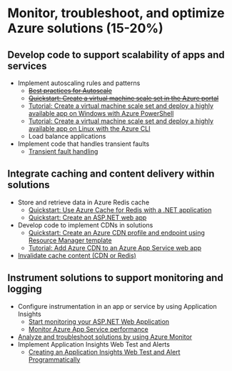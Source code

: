 # Monitor, troubleshoot, and optimize Azure solutions (15-20%)

## Develop code to support scalability of apps and services 
* Implement autoscaling rules and patterns 
    * ~~[Best practices for Autoscale](https://docs.microsoft.com/en-us/azure/azure-monitor/platform/autoscale-best-practices)~~
    * ~~[Quickstart: Create a virtual machine scale set in the Azure portal](https://docs.microsoft.com/en-us/azure/virtual-machine-scale-sets/quick-create-portal)~~
    * [Tutorial: Create a virtual machine scale set and deploy a highly available app on Windows with Azure PowerShell](https://docs.microsoft.com/en-us/azure/virtual-machines/windows/tutorial-create-vmss)
    * [Tutorial: Create a virtual machine scale set and deploy a highly available app on Linux with the Azure CLI](https://docs.microsoft.com/en-us/azure/virtual-machines/linux/tutorial-create-vmss)
    * Load balance applications
* Implement code that handles transient faults
    * [Transient fault handling](https://docs.microsoft.com/en-us/azure/architecture/best-practices/transient-faults)
## Integrate caching and content delivery within solutions 
* Store and retrieve data in Azure Redis cache
    * [Quickstart: Use Azure Cache for Redis with a .NET application](https://docs.microsoft.com/en-us/azure/azure-cache-for-redis/cache-dotnet-how-to-use-azure-redis-cache)
    * [Quickstart: Create an ASP.NET web app](https://docs.microsoft.com/en-us/azure/azure-cache-for-redis/cache-web-app-howto)
* Develop code to implement CDNs in solutions
    * [Quickstart: Create an Azure CDN profile and endpoint using Resource Manager template](https://docs.microsoft.com/en-us/azure/cdn/create-profile-resource-manager-template)
    * [Tutorial: Add Azure CDN to an Azure App Service web app](https://docs.microsoft.com/en-us/azure/cdn/cdn-add-to-web-app)
* [Invalidate cache content (CDN or Redis)](https://docs.microsoft.com/en-us/azure/architecture/best-practices/caching)
## Instrument solutions to support monitoring and logging 
* Configure instrumentation in an app or service by using Application Insights
    * [Start monitoring your ASP.NET Web Application](https://docs.microsoft.com/en-us/azure/azure-monitor/learn/quick-monitor-portal)
    * [Monitor Azure App Service performance](https://docs.microsoft.com/en-us/azure/azure-monitor/app/azure-web-apps)
* [Analyze and troubleshoot solutions by using Azure Monitor](https://docs.microsoft.com/en-us/azure/azure-monitor/insights/solutions)
* Implement Application Insights Web Test and Alerts
    * [Creating an Application Insights Web Test and Alert Programmatically](https://azure.microsoft.com/en-us/blog/creating-a-web-test-alert-programmatically-with-application-insights/)
